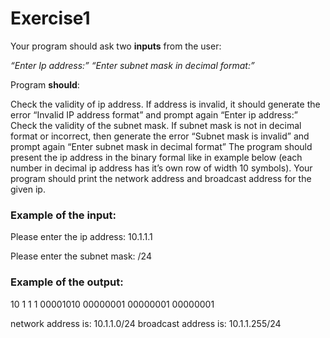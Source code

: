 # Exercise1

Your program should ask two **inputs** from the user:

*“Enter Ip address:”*
*“Enter subnet mask in decimal format:”*

Program **should**:

Check the validity of ip address. If address is invalid, it should generate the error “Invalid IP address format” and prompt again “Enter ip address:”
Check the validity of the subnet mask. If subnet mask is not in decimal format or incorrect, then generate the error “Subnet mask is invalid” and prompt again “Enter subnet mask in decimal format”
The program should present the ip address in the binary formal like in example below (each number in decimal ip address has it’s own row of width 10 symbols).
Your program should print the network address and broadcast address for the given ip.

### Example of the input:

Please enter the ip address: 10.1.1.1

Please enter the subnet mask: /24

### Example of the output:

   10         1         1          1
00001010	00000001	00000001	00000001

network address is: 10.1.1.0/24 
broadcast address is: 10.1.1.255/24 
